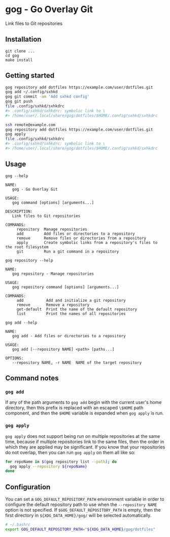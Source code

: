 # gog - Go Overlay Git

Link files to Git repositories

## Installation

```
git clone ...
cd gog
make install
```

## Getting started

```bash
gog repository add dotfiles https://example.com/user/dotfiles.git
gog add ~/.config/sxhkd
gog git commit -am 'Add sxhkd config'
gog git push
file .config/sxhkd/sxhkdrc 
#> .config/sxhkd/sxhkdrc: symbolic link to \
#> /home/user/.local/share/gog/dotfiles/$HOME/.config/sxhkd/sxhkdrc

ssh remote@example.com
gog repository add dotfiles https://example.com/user/dotfiles.git
gog apply
file .config/sxhkd/sxhkdrc 
#> .config/sxhkd/sxhkdrc: symbolic link to \
#> /home/user/.local/share/gog/dotfiles/$HOME/.config/sxhkd/sxhkdrc
```

## Usage

`gog --help`

```
NAME:
   gog - Go Overlay Git

USAGE:
   gog command [options] [arguments...]

DESCRIPTION:
   Link files to Git repositories

COMMANDS:
     repository  Manage repositories
     add         Add files or directories to a repository
     remove      Remove files or directories from a repository
     apply       Create symbolic links from a repository's files to the root filesystem
     git         Run a git command in a repository
```

`gog repository --help`

```
NAME:
   gog repository - Manage repositories

USAGE:
   gog repository command [options] [arguments...]

COMMANDS:
     add          Add and initialize a git repository
     remove       Remove a repository
     get-default  Print the name of the default repository
     list         Print the names of all repositories
```

`gog add --help`

```
NAME:
   gog add - Add files or directories to a repository

USAGE:
   gog add [--repository NAME] <path> [paths...]

OPTIONS:
   --repository NAME, -r NAME  NAME of the target repository
```

## Command notes

### `gog add`

If any of the path arguments to `gog add` begin with the current user's home
directory, then this prefix is replaced with an escaped `\$HOME` path
component, and then the `$HOME` variable is expanded when `gog apply` is run.

### `gog apply`

`gog apply` does not support being run on multiple repositories at the same
time, because if multiple repositories link to the same files, then the order
in which they are applied may be significant. If you know that your
repositories do not overlap, then you can run `gog apply` on them all like so:

```bash
for repoName in $(gog repository list --path); do 
  gog apply --repository ${repoName}
done
```

## Configuration

You can set a `GOG_DEFAULT_REPOSITORY_PATH` environment variable in order to
configure the default repository path to use when the `--repository NAME` option
is not specified. If `$GOG_DEFAULT_REPOSITORY_PATH` is empty, then the first
directory in `${XDG_DATA_HOME}/gog/` will be selected automatically.

```bash
# ~/.bashrc
export GOG_DEFAULT_REPOSITORY_PATH="${XDG_DATA_HOME}/gog/dotfiles"
``` 

